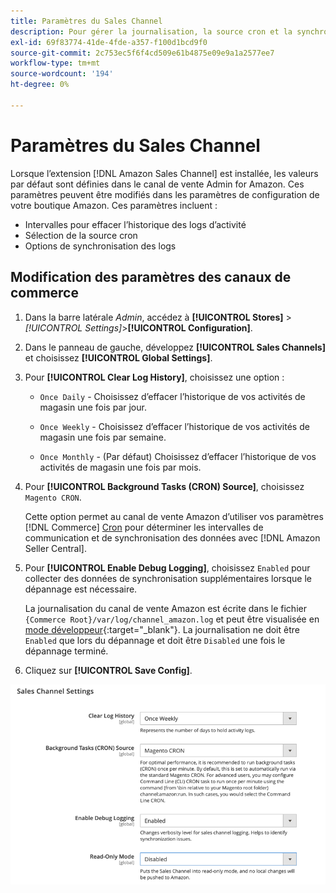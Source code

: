 ```yaml
---
title: Paramètres du Sales Channel
description: Pour gérer la journalisation, la source cron et la synchronisation des fonctions de canal de vente Amazon, mettez à jour la configuration Commerce.
exl-id: 69f83774-41de-4fde-a357-f100d1bcd9f0
source-git-commit: 2c753ec5f6f4cd509e61b4875e09e9a1a2577ee7
workflow-type: tm+mt
source-wordcount: '194'
ht-degree: 0%

---
```


# Paramètres du Sales Channel

Lorsque l’extension [!DNL Amazon Sales Channel] est installée, les valeurs par défaut sont définies dans le canal de vente Admin for Amazon. Ces paramètres peuvent être modifiés dans les paramètres de configuration de votre boutique Amazon. Ces paramètres incluent :

- Intervalles pour effacer l’historique des logs d’activité
- Sélection de la source cron
- Options de synchronisation des logs

## Modification des paramètres des canaux de commerce

1. Dans la barre latérale _Admin_, accédez à **[!UICONTROL Stores]** > _[!UICONTROL Settings]_>**[!UICONTROL Configuration]**.

1. Dans le panneau de gauche, développez **[!UICONTROL Sales Channels]** et choisissez **[!UICONTROL Global Settings]**.

1. Pour **[!UICONTROL Clear Log History]**, choisissez une option :

   - `Once Daily` - Choisissez d’effacer l’historique de vos activités de magasin une fois par jour.

   - `Once Weekly` - Choisissez d’effacer l’historique de vos activités de magasin une fois par semaine.

   - `Once Monthly` - (Par défaut) Choisissez d’effacer l’historique de vos activités de magasin une fois par mois.

1. Pour **[!UICONTROL Background Tasks (CRON) Source]**, choisissez `Magento CRON`.

   Cette option permet au canal de vente Amazon d’utiliser vos paramètres [!DNL Commerce] [Cron](https://docs.magento.com/user-guide/system/cron.html) pour déterminer les intervalles de communication et de synchronisation des données avec [!DNL Amazon Seller Central].

1. Pour **[!UICONTROL Enable Debug Logging]**, choisissez `Enabled` pour collecter des données de synchronisation supplémentaires lorsque le dépannage est nécessaire.

   La journalisation du canal de vente Amazon est écrite dans le fichier `{Commerce Root}/var/log/channel_amazon.log` et peut être visualisée en [mode développeur](https://docs.magento.com/user-guide/magento/installation-modes.html){:target=&quot;_blank&quot;}. La journalisation ne doit être `Enabled` que lors du dépannage et doit être `Disabled` une fois le dépannage terminé.

1. Cliquez sur **[!UICONTROL Save Config]**.

![Paramètres de configuration du Sales Channel](assets/config-sales-channel-global-settings.png)
